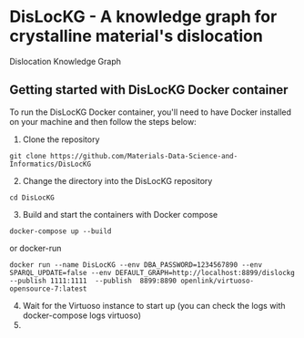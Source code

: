 # DisLocKG - A knowledge graph for crystalline material's dislocation
Dislocation Knowledge Graph

## Getting started with DisLocKG Docker container
To run the DisLocKG Docker container, you'll need to have Docker installed on your machine and then follow the steps below:

1.    Clone the repository

```
git clone https://github.com/Materials-Data-Science-and-Informatics/DisLocKG
```

2.    Change the directory into the DisLocKG repository

```
cd DisLocKG
```

3.    Build and start the containers with Docker compose 

```
docker-compose up --build
```
or docker-run 
```
docker run --name DisLocKG --env DBA_PASSWORD=1234567890 --env SPARQL_UPDATE=false --env DEFAULT_GRAPH=http://localhost:8899/dislockg --publish 1111:1111  --publish  8899:8890 openlink/virtuoso-opensource-7:latest
```

4.    Wait for the Virtuoso instance to start up (you can check the logs with docker-compose logs virtuoso)
5. 
